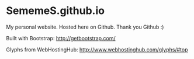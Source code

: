 SememeS.github.io
=================

My personal website. Hosted here on Github. Thank you Github :)



Built with Bootstrap: http://getbootstrap.com/

Glyphs from WebHostingHub: http://www.webhostinghub.com/glyphs/#top
